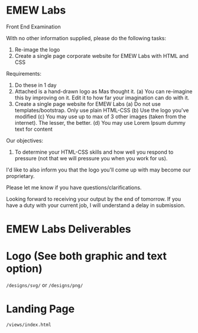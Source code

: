 # EMEW Labs
Front End Examination

With no other information supplied, please do the following tasks:
1. Re-image the logo
2. Create a single page corporate website for EMEW Labs with HTML and CSS

Requirements:
1. Do these in 1 day
2. Attached is a hand-drawn logo as Mas thought it.
(a) You can re-imagine this by improving on it. Edit it to how far your imagination can do with it.
3. Create a single page website for EMEW Labs
(a) Do not use templates/bootstrap. Only use plain HTML-CSS
(b) Use the logo you've modified
(c) You may use up to max of 3 other images (taken from the internet). The lesser, the better.
(d) You may use Lorem Ipsum dummy text for content

Our objectives:
1. To determine your HTML-CSS skills and how well you respond to pressure (not that we will pressure you when you work for us).

I'd like to also inform you that the logo you'll come up with may become our proprietary.

Please let me know if you have questions/clarifications.

Looking forward to receiving your output by the end of tomorrow. If you have a duty with your current job, I will understand a delay in submission.

# EMEW Labs Deliverables

# Logo (See both graphic and text option)
`/designs/svg/` or `/designs/png/`

# Landing Page
`/views/index.html`
